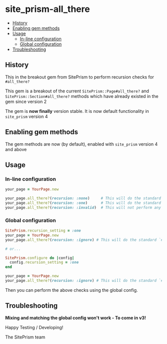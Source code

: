 # site_prism-all_there
- [History](#history)
- [Enabling gem methods](#enabling-gem-methods)
- [Usage](#usage)
  - [In-line configuration](#in-line-configuration)
  - [Global configuration](#global-configuration)
- [Troubleshooting](#troubleshooting)

## History

This in the breakout gem from SitePrism to perform recursion checks for `#all_there?`

This gem is a breakout of the current `SitePrism::Page#all_there?` and `SitePrism::Section#all_there?`
methods which have already existed in the gem since version 2

The gem is **now finally** version stable. It is now default functionality in `site_prism` version 4

## Enabling gem methods

The gem methods are now (by default), enabled with `site_prism` version 4 and above

## Usage

### In-line configuration

```rb
your_page = YourPage.new

your_page.all_there?(recursion: :none)     # This will do the standard `#all_there?` check on the current page
your_page.all_there?(recursion: :one)      # This will do the standard `#all_there?` check on the current page as well recursing into all `:section` or `:sections` objects and then doing the standard `#all_there?` check on those `Section` instances
your_page.all_there?(recursion: :invalid)  # This will not perform any checks and just log an error
```

### Global configuration

```rb
SitePrism.recursion_setting = :one
your_page = YourPage.new
your_page.all_there?(recursion: :ignore) # This will do the standard `#all_there?` check on the current page as well recursing into all `:section` or `:sections` objects and then doing the standard `#all_there?` check on those sections

# or...

SitePrism.configure do |config|
  config.recursion_setting = :one
end

your_page = YourPage.new
your_page.all_there?(recursion: :ignore) # This will do the standard `#all_there?` check on the current page as well recursing into all `:section` or `:sections` objects and then doing the standard `#all_there?` check on those `Section` instances
```

Then you can perform the above checks using the global config.

## Troubleshooting

**Mixing and matching the global config won't work - To come in v3!**

Happy Testing / Developing!

The SitePrism team

